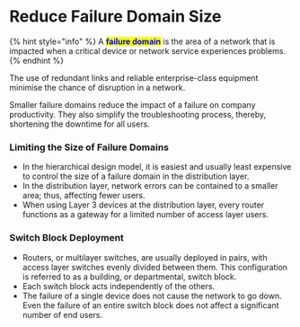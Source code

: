 # Reduce Failure Domain Size

{% hint style="info" %}
A <mark style="color:blue;">**failure domain**</mark> is the area of a network that is impacted when a critical device or network service experiences problems.
{% endhint %}

The use of redundant links and reliable enterprise-class equipment minimise the chance of disruption in a network.&#x20;

Smaller failure domains reduce the impact of a failure on company productivity. They also simplify the troubleshooting process, thereby, shortening the downtime for all users.



### Limiting the Size of Failure Domains

* In the hierarchical design model, it is easiest and usually least expensive to control the size of a failure domain in the distribution layer.
* In the distribution layer, network errors can be contained to a smaller area; thus, affecting fewer users.&#x20;
* When using Layer 3 devices at the distribution layer, every router functions as a gateway for a limited number of access layer users.

### Switch Block Deployment

* Routers, or multilayer switches, are usually deployed in pairs, with access layer switches evenly divided between them. This configuration is referred to as a building, or departmental, switch block.
* Each switch block acts independently of the others.
* The failure of a single device does not cause the network to go down. Even the failure of an entire switch block does not affect a significant number of end users.
